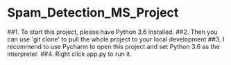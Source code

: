 # Spam_Detection_MS_Project
##1. To start this project, please have Python 3.6 installed.
##2. Then you can use 'git clone' to pull the whole project to your local development
##3. I recommend to use Pycharm to open this project and set Python 3.6 as the interpreter.
##4. Right click app.py to run it. 
